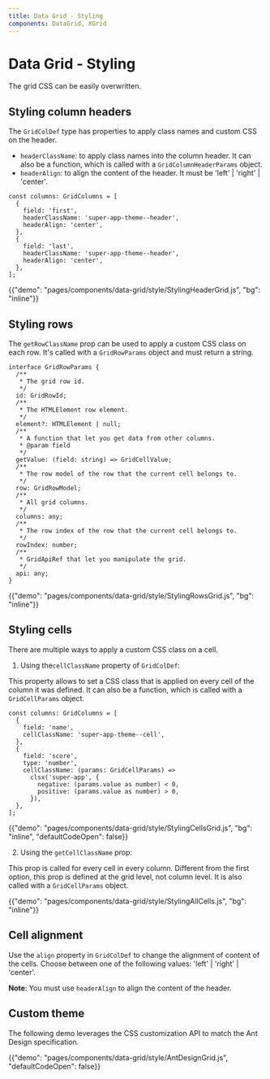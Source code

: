 ```yaml
---
title: Data Grid - Styling
components: DataGrid, XGrid
---
```


# Data Grid - Styling

<p class="description">The grid CSS can be easily overwritten.</p>

## Styling column headers

The `GridColDef` type has properties to apply class names and custom CSS on the header.

- `headerClassName`: to apply class names into the column header. It can also be a function, which is called with a `GridColumnHeaderParams` object.
- `headerAlign`: to align the content of the header. It must be 'left' | 'right' | 'center'.

```tsx
const columns: GridColumns = [
  {
    field: 'first',
    headerClassName: 'super-app-theme--header',
    headerAlign: 'center',
  },
  {
    field: 'last',
    headerClassName: 'super-app-theme--header',
    headerAlign: 'center',
  },
];
```

{{"demo": "pages/components/data-grid/style/StylingHeaderGrid.js", "bg": "inline"}}

## Styling rows

The `getRowClassName` prop can be used to apply a custom CSS class on each row. It's called with a `GridRowParams` object and must return a string.

```tsx
interface GridRowParams {
  /**
   * The grid row id.
   */
  id: GridRowId;
  /**
   * The HTMLElement row element.
   */
  element?: HTMLElement | null;
  /**
   * A function that let you get data from other columns.
   * @param field
   */
  getValue: (field: string) => GridCellValue;
  /**
   * The row model of the row that the current cell belongs to.
   */
  row: GridRowModel;
  /**
   * All grid columns.
   */
  columns: any;
  /**
   * The row index of the row that the current cell belongs to.
   */
  rowIndex: number;
  /**
   * GridApiRef that let you manipulate the grid.
   */
  api: any;
}
```

{{"demo": "pages/components/data-grid/style/StylingRowsGrid.js", "bg": "inline"}}

## Styling cells

There are multiple ways to apply a custom CSS class on a cell.

1. Using the`cellClassName` property of `GridColDef`:

This property allows to set a CSS class that is applied on every cell of the column it was defined.
It can also be a function, which is called with a `GridCellParams` object.

```tsx
const columns: GridColumns = [
  {
    field: 'name',
    cellClassName: 'super-app-theme--cell',
  },
  {
    field: 'score',
    type: 'number',
    cellClassName: (params: GridCellParams) =>
      clsx('super-app', {
        negative: (params.value as number) < 0,
        positive: (params.value as number) > 0,
      }),
  },
];
```

{{"demo": "pages/components/data-grid/style/StylingCellsGrid.js", "bg": "inline", "defaultCodeOpen": false}}

2. Using the `getCellClassName` prop:

This prop is called for every cell in every column.
Different from the first option, this prop is defined at the grid level, not column level.
It is also called with a `GridCellParams` object.

{{"demo": "pages/components/data-grid/style/StylingAllCells.js", "bg": "inline"}}

## Cell alignment

Use the `align` property in `GridColDef` to change the alignment of content of the cells.
Choose between one of the following values: 'left' | 'right' | 'center'.

**Note**: You must use `headerAlign` to align the content of the header.

## Custom theme

The following demo leverages the CSS customization API to match the Ant Design specification.

{{"demo": "pages/components/data-grid/style/AntDesignGrid.js", "defaultCodeOpen": false}}
